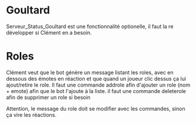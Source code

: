# Goultard

Serveur_Status_Goultard est une fonctionnalité optionelle, il faut la re développer si Clément en a besoin.

# Roles

Clément veut que le bot génère un message listant les roles, avec en dessous des émotes en réaction et que quand un joueur clic dessus ça lui ajout/retire le role.
Il faut une commande addrole afin d'ajouter un role (nom + emote) afin que le bot l'ajoute à la liste.
il faut une commande deleterole afin de supprimer un role si besoin

Attention, le message du role doit se modifier avec les commandes, sinon ça vire les réactions.
